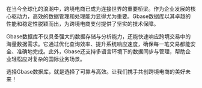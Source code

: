 在当今全球化的浪潮中，跨境电商已成为连接世界的重要桥梁。作为企业发展的核心驱动力，高效的数据管理和处理能力显得尤为重要。Gbase数据库以其卓越的性能和稳定性脱颖而出，为跨境电商支付提供了坚实的技术保障。

Gbase数据库不仅具备强大的数据存储与分析能力，还能快速响应跨境交易中的海量数据需求。它通过优化查询效率、提升系统响应速度，确保每一笔交易都能安全、准确地完成。此外，Gbase还支持多语言环境下的数据同步与管理，帮助企业轻松应对复杂的国际业务场景。

选择Gbase数据库，就是选择了可靠与高效。让我们携手共创跨境电商的美好未来！